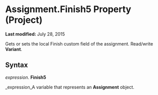 
# Assignment.Finish5 Property (Project)

 **Last modified:** July 28, 2015

Gets or sets the local Finish custom field of the assignment. Read/write  **Variant**.

## Syntax

 _expression_. **Finish5**

 _expression_A variable that represents an  **Assignment** object.

